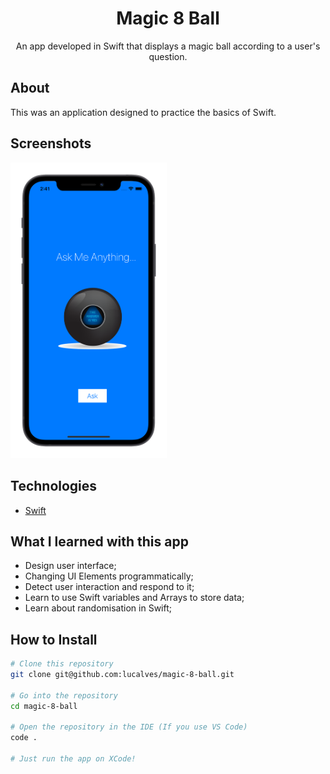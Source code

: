 <h1 align="center">Magic 8 Ball</h1>

<p align="center">An app developed in Swift that displays a magic ball according to a user's question.</p>

## About

This was an application designed to practice the basics of Swift.

## Screenshots

<img src=".github/simulator-screenshot.png" width="250" />

## Technologies

- [Swift](https://swift.org/)

## What I learned with this app

- Design user interface;
- Changing UI Elements programmatically;
- Detect user interaction and respond to it;
- Learn to use Swift variables and Arrays to store data;
- Learn about randomisation in Swift;

## How to Install

```bash
# Clone this repository
git clone git@github.com:lucalves/magic-8-ball.git

# Go into the repository
cd magic-8-ball

# Open the repository in the IDE (If you use VS Code)
code .

# Just run the app on XCode!
```

